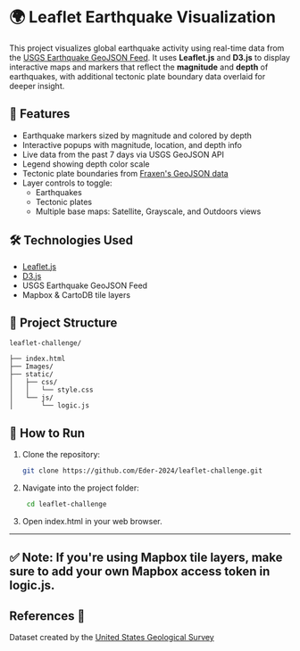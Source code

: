 # 🌍 Leaflet Earthquake Visualization

This project visualizes global earthquake activity using real-time data from the [USGS Earthquake GeoJSON Feed](https://earthquake.usgs.gov/earthquakes/feed/v1.0/geojson.php). It uses **Leaflet.js** and **D3.js** to display interactive maps and markers that reflect the **magnitude** and **depth** of earthquakes, with additional tectonic plate boundary data overlaid for deeper insight.

## 🔹 Features

- Earthquake markers sized by magnitude and colored by depth
- Interactive popups with magnitude, location, and depth info
- Live data from the past 7 days via USGS GeoJSON API
- Legend showing depth color scale
- Tectonic plate boundaries from [Fraxen's GeoJSON data](https://github.com/fraxen/tectonicplates)
- Layer controls to toggle:
  - Earthquakes
  - Tectonic plates
  - Multiple base maps: Satellite, Grayscale, and Outdoors views

## 🛠 Technologies Used

- [Leaflet.js](https://leafletjs.com/)
- [D3.js](https://d3js.org/)
- USGS Earthquake GeoJSON Feed
- Mapbox & CartoDB tile layers

## 📁 Project Structure
```
leaflet-challenge/

├── index.html
├── Images/
├── static/
│   ├── css/
│   │   └── style.css
│   └── js/
│       └── logic.js
```


## 🚀 How to Run

1. Clone the repository:
   ```bash
   git clone https://github.com/Eder-2024/leaflet-challenge.git
   ```
2. Navigate into the project folder:
   ```bash
    cd leaflet-challenge
   ```
3. Open index.html in your web browser.
---
✅ Note: If you're using Mapbox tile layers, make sure to add your own Mapbox access token in logic.js.
---
## References 📌

Dataset created by the [United States Geological Survey](https://www.usgs.gov/)
